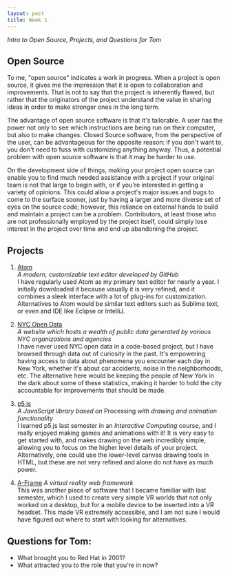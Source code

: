 ```yaml
---
layout: post
title: Week 1
---
```


_Intro to Open Source, Projects, and Questions for Tom_

## Open Source

To me, "open source" indicates a work in progress. When a project is open source, it gives me the impression that it is open to collaboration and improvements. That is not to say that the project is inherently flawed, but rather that the originators of the project understand the value in sharing ideas in order to make stronger ones in the long term.

The advantage of open source software is that it's tailorable. A user has the power not only to see which instructions are being run on their computer, but also to make changes.
Closed Source software, from the perspective of the user, can be advantageous for the opposite reason: if you don't want to, you don't need to fuss with customizing anything anyway. Thus, a potential problem with open source software is that it may be harder to use.

On the development side of things, making your project open source can enable you to find much needed assistance with a project if your original team is not that large to begin with, or if you're interested in getting a variety of opinions. This could allow a project's major issues and bugs to come to the surface sooner, just by having a larger and more diverse set of eyes on the source code; however, this reliance on external hands to build and maintain a project can be a problem. Contributors, at least those who are not professionally employed by the project itself, could simply lose interest in the project over time and end up abandoning the project.


## Projects

1. [Atom](https://atom.io/)  
_A modern, customizable text editor developed by GitHub_  
I have regularly used Atom as my primary text editor for nearly a year. I initially downloaded it because visually it is very refined, and it combines a sleek interface with a lot of plug-ins for customization. Alternatives to Atom would be similar text editors such as Sublime text, or even and IDE like Eclipse or IntelliJ. 
2. [NYC Open Data](https://opendata.cityofnewyork.us/)  
_A website which hosts a wealth of public data generated by various NYC organizations and agencies_  
I have never used NYC open data in a code-based project, but I have browsed through data out of curiosity in the past. It's empowering having access to data about phenomena you encounter each day in New York, whether it's about car accidents, noise in the neighborhoods, etc. The alternative here would be keeping the people of New York in the dark about some of these statistics, making it harder to hold the city accountable for improvements that should be made.
3. [p5.js](https://p5js.org/)  
_A JavaScript library based on_ Processing _with drawing and animation functionality_  
I learned p5.js last semester in an _Interactive Computing_ course, and I really enjoyed making games and animations with it! It is very easy to get started with, and makes drawing on the web incredibly simple, allowing you to focus on the higher level details of your project. Alternatively, one could use the lower-level canvas drawing tools in HTML, but these are not very refined and alone do not have as much power.

4. [A-Frame](https://aframe.io/)
_A virtual reality web framework_  
This was another piece of software that I became familiar with last semester, which I used to create very simple VR worlds that not only worked on a desktop, but for a mobile device to be inserted into a VR headset. This made VR extremely accessible, and I am not sure I would have figured out where to start with looking for alternatives.


## Questions for Tom:
* What brought you to Red Hat in 2001?  
* What attracted you to the role that you're in now? 
